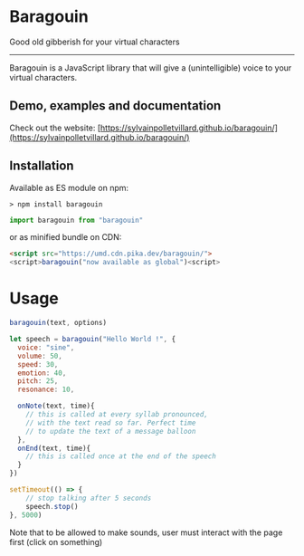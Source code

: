 # Baragouin

Good old gibberish for your virtual characters

---

Baragouin is a JavaScript library that will give a (unintelligible) voice to your virtual characters.

## Demo, examples and documentation

Check out the website: [https://sylvainpolletvillard.github.io/baragouin/](https://sylvainpolletvillard.github.io/baragouin/)

## Installation
Available as ES module on npm:

```
> npm install baragouin
```

```javascript
import baragouin from "baragouin"
```

or as minified bundle on CDN:

```html
<script src="https://umd.cdn.pika.dev/baragouin/">
<script>baragouin("now available as global")<script>
```

# Usage

```javascript
baragouin(text, options)

let speech = baragouin("Hello World !", {
  voice: "sine",
  volume: 50,
  speed: 30,
  emotion: 40,
  pitch: 25,
  resonance: 10,

  onNote(text, time){
    // this is called at every syllab pronounced,
    // with the text read so far. Perfect time
    // to update the text of a message balloon
  },
  onEnd(text, time){
    // this is called once at the end of the speech
  }
})

setTimeout(() => {
    // stop talking after 5 seconds
    speech.stop()
}, 5000)
```

Note that to be allowed to make sounds, user must interact with the page first (click on something)